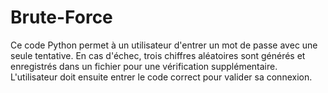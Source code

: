 # Brute-Force
Ce code Python permet à un utilisateur d'entrer un mot de passe avec une seule tentative. En cas d'échec, trois chiffres aléatoires sont générés et enregistrés dans un fichier pour une vérification supplémentaire. L'utilisateur doit ensuite entrer le code correct pour valider sa connexion.
